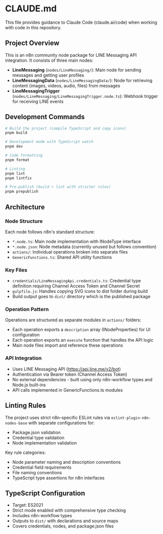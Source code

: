 # CLAUDE.md

This file provides guidance to Claude Code (claude.ai/code) when working with code in this repository.

## Project Overview

This is an n8n community node package for LINE Messaging API integration. It consists of three main nodes:

- **LineMessaging** (`nodes/LineMessaging/`): Main node for sending messages and getting user profiles
- **LineMessagingData** (`nodes/LineMessagingData/`): Node for retrieving content (images, videos, audio, files) from messages
- **LineMessagingTrigger** (`nodes/LineMessaging/LineMessagingTrigger.node.ts`): Webhook trigger for receiving LINE events

## Development Commands

```bash
# Build the project (compile TypeScript and copy icons)
pnpm build

# Development mode with TypeScript watch
pnpm dev

# Code formatting
pnpm format

# Linting
pnpm lint
pnpm lintfix

# Pre-publish (build + lint with stricter rules)
pnpm prepublish
```

## Architecture

### Node Structure
Each node follows n8n's standard structure:
- `*.node.ts`: Main node implementation with INodeType interface
- `*.node.json`: Node metadata (currently unused but follows convention)
- `actions/`: Individual operations broken into separate files
- `GenericFunctions.ts`: Shared API utility functions

### Key Files
- `credentials/LineMessagingApi.credentials.ts`: Credential type definition requiring Channel Access Token and Channel Secret
- `gulpfile.js`: Handles copying SVG icons to dist folder during build
- Build output goes to `dist/` directory which is the published package

### Operation Pattern
Operations are structured as separate modules in `actions/` folders:
- Each operation exports a `description` array (INodeProperties) for UI configuration
- Each operation exports an `execute` function that handles the API logic
- Main node files import and reference these operations

### API Integration
- Uses LINE Messaging API (https://api.line.me/v2/bot)
- Authentication via Bearer token (Channel Access Token)
- No external dependencies - built using only n8n-workflow types and Node.js built-ins
- API calls implemented in GenericFunctions.ts modules

## Linting Rules

The project uses strict n8n-specific ESLint rules via `eslint-plugin-n8n-nodes-base` with separate configurations for:
- Package.json validation
- Credential type validation  
- Node implementation validation

Key rule categories:
- Node parameter naming and description conventions
- Credential field requirements
- File naming conventions
- TypeScript type assertions for n8n interfaces

## TypeScript Configuration

- Target: ES2021
- Strict mode enabled with comprehensive type checking
- Includes n8n-workflow types
- Outputs to `dist/` with declarations and source maps
- Covers credentials, nodes, and package.json files